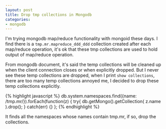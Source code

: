 ```yaml
---
layout: post
title: Drop tmp collections in Mongodb
categories:
- mongodb
---
```

I'm trying mongodb map/reduce functionality with mongoid these days. I find there is a `tmp.mr.mapreduce_ddd_ddd` collection created after each map/reduce operation, it's ok that these tmp collections are used to hold output of map/reduce operation.

From mongodb document, it's said the temp collections will be cleaned up when the client connection closes or when explicitly dropped. But I never see these temp collections are dropped, when I print `show collections`, there are too many temp collections annoyed me, I decided to drop these temp collections explicitly.

{% highlight javascript %}
db.system.namespaces.find({name: /tmp.mr/}).forEach(function(z) {
  try{
    db.getMongo().getCollection( z.name ).drop();
  } catch(err) {}
};
{% endhighlight %}

It finds all the namespaces whose names contain tmp.mr, if so, drop the collections.
